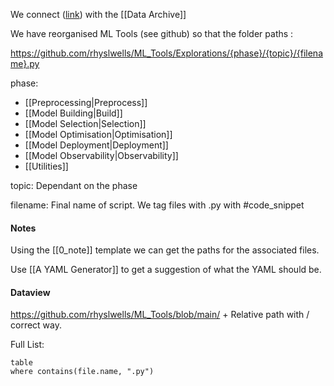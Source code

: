 We connect ([link](https://github.com/rhyslwells/ML_Tools)) with the [[Data Archive]]

We have reorganised ML Tools (see github) so that the folder paths :

https://github.com/rhyslwells/ML_Tools/Explorations/{phase}/{topic}/{filename}.py

phase:
- [[Preprocessing|Preprocess]]
- [[Model Building|Build]]
- [[Model Selection|Selection]]
- [[Model Optimisation|Optimisation]]
- [[Model Deployment|Deployment]]
- [[Model Observability|Observability]]
- [[Utilities]]

topic: Dependant on the phase

filename: Final name of script. We tag files with .py with #code_snippet 
#### Notes

Using the [[0_note]] template we can get the paths for the associated files.

Use [[A YAML Generator]] to get a suggestion of what the YAML should be.

#### Dataview

https://github.com/rhyslwells/ML_Tools/blob/main/
+
Relative path with / correct way.

Full List:
```dataview
table
where contains(file.name, ".py")
```


